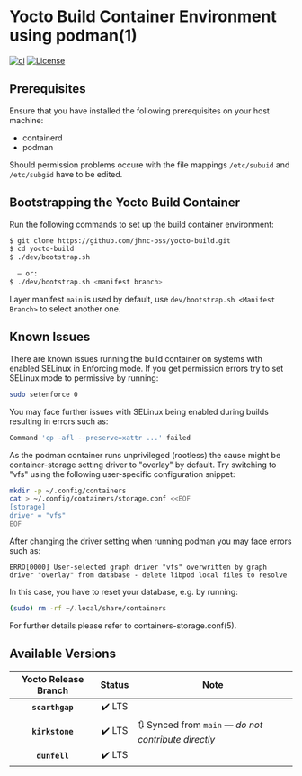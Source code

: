 # Yocto Build Container Environment using podman(1)

[![ci](https://github.com/jhnc-oss/yocto-build/actions/workflows/ci.yml/badge.svg)](https://github.com/jhnc-oss/yocto-build/actions/workflows/ci.yml)
[![License](https://img.shields.io/badge/license-MIT-yellow.svg)](LICENSE)

## Prerequisites

Ensure that you have installed the following prerequisites on your host machine:
* containerd
* podman

Should permission problems occure with the file mappings `/etc/subuid` and `/etc/subgid` have to be edited.


## Bootstrapping the Yocto Build Container
Run the following commands to set up the build container environment:
```sh
$ git clone https://github.com/jhnc-oss/yocto-build.git
$ cd yocto-build
$ ./dev/bootstrap.sh

  — or:
$ ./dev/bootstrap.sh <manifest branch>
```

Layer manifest `main` is used by default, use `dev/bootstrap.sh <Manifest Branch>` to select another one.

## Known Issues

There are known issues running the build container on systems with enabled SELinux in Enforcing mode. If you get permission errors try to set SELinux mode to permissive by running:
```sh
sudo setenforce 0
```

You may face further issues with SELinux being enabled during builds resulting in
errors such as:
```sh
Command 'cp -afl --preserve=xattr ...' failed
```

As the podman container runs unprivileged (rootless) the cause might be
container-storage setting driver to "overlay" by default.
Try  switching to "vfs" using the following user-specific configuration
snippet:
```sh
mkdir -p ~/.config/containers
cat > ~/.config/containers/storage.conf <<EOF
[storage]
driver = "vfs"
EOF
```

After changing the driver setting when running podman you may face errors such as:
```
ERRO[0000] User-selected graph driver "vfs" overwritten by graph driver "overlay" from database - delete libpod local files to resolve
```

In this case, you have to reset your database, e.g. by running:
```sh
(sudo) rm -rf ~/.local/share/containers
```

For further details please refer to containers-storage.conf(5).


## Available Versions

| Yocto Release Branch | Status | Note |
|:--------------------:|:------:|------|
| **`scarthgap`**      | :heavy_check_mark: LTS | |
| **`kirkstone`**      | :heavy_check_mark: LTS | :arrows_clockwise: Synced from `main` — *do not contribute directly* |
| **`dunfell`**        | :heavy_check_mark: LTS | |
